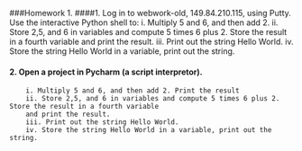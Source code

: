 ###Homework 1.
####1. Log in to webwork-old, 149.84.210.115, using Putty. Use the interactive Python shell to:
        i. Multiply 5 and 6, and then add 2. 
        ii. Store 2,5, and 6 in variables and compute 5 times 6 plus 2. Store the result in a fourth variable 
        and print the result.
        iii. Print out the string Hello World.
        iv. Store the string Hello World in a variable, print out the string.

#### 2. Open a project in Pycharm (a script interpretor).
        i. Multiply 5 and 6, and then add 2. Print the result
        ii. Store 2,5, and 6 in variables and compute 5 times 6 plus 2. Store the result in a fourth variable 
        and print the result.
        iii. Print out the string Hello World.
        iv. Store the string Hello World in a variable, print out the string.
